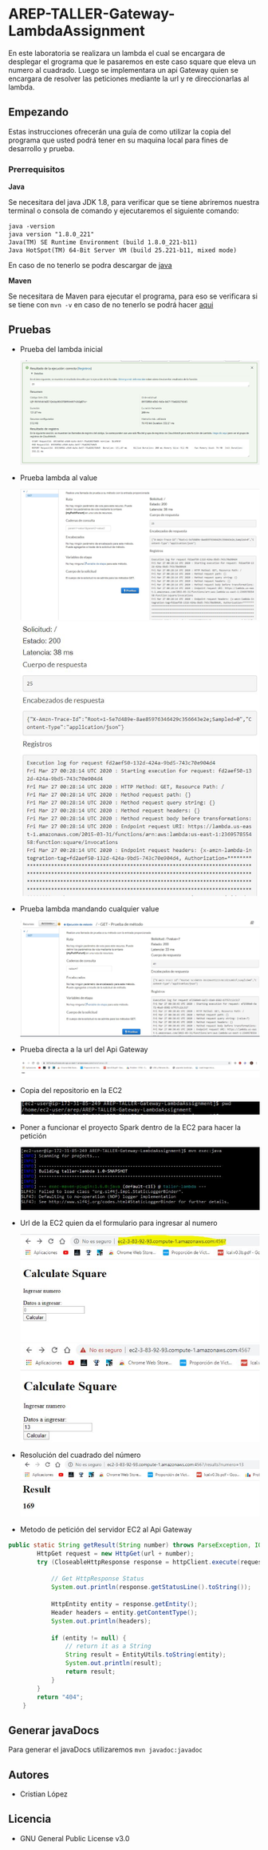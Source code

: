 # AREP-TALLER-Gateway-LambdaAssignment

En este laboratoria se realizara un lambda el cual se encargara de desplegar el grograma que le pasaremos en este caso square que eleva un numero al cuadrado. Luego se implementara un api Gateway quien se encargara de resolver las peticiones mediante la url y re direccionarlas al lambda.

## Empezando

Estas instrucciones ofrecerán una guía de como utilizar la copia del programa que usted podrá tener en su maquina local para fines de desarrollo y prueba.

### Prerrequisitos

**Java**

Se necesitara del java JDK 1.8, para verificar que se tiene abriremos nuestra terminal o consola de comando y ejecutaremos el siguiente comando:

```
java -version
java version "1.8.0_221"
Java(TM) SE Runtime Environment (build 1.8.0_221-b11)
Java HotSpot(TM) 64-Bit Server VM (build 25.221-b11, mixed mode)
```

En caso de no tenerlo se podra descargar de [java](https://www.oracle.com/technetwork/java/javase/downloads/jdk8-downloads-2133151.html)

**Maven**

Se necesitara de Maven para ejecutar el programa, para eso se verificara si se tiene con `mvn -v` en caso de no tenerlo se podrá hacer [aqui](https://maven.apache.org/install.html)

## Pruebas

- Prueba del lambda inicial

  ![img](img/test1.JPG)

- Prueba lambda al value

  ![img](img/test2.0.JPG)
  ![img](img/test2.JPG)

- Prueba lambda mandando cualquier value

  ![img](img/test3.JPG)

- Prueba directa a la url del Api Gateway

  ![img](img/test4.JPG)

- Copia del repositorio en la EC2

  ![img](img/test5.JPG)

- Poner a funcionar el proyecto Spark dentro de la EC2 para hacer la petición

  ![img](img/test6.JPG)

- Url de la EC2 quien da el formulario para ingresar al numero

  ![img](img/test7.JPG)
  ![img](img/test8.JPG)

- Resolución del cuadrado del número
  ![img](img/test9.JPG)

- Metodo de petición del servidor EC2 al Api Gateway

```java
public static String getResult(String number) throws ParseException, IOException {
        HttpGet request = new HttpGet(url + number);
        try (CloseableHttpResponse response = httpClient.execute(request)) {

            // Get HttpResponse Status
            System.out.println(response.getStatusLine().toString());

            HttpEntity entity = response.getEntity();
            Header headers = entity.getContentType();
            System.out.println(headers);

            if (entity != null) {
                // return it as a String
                String result = EntityUtils.toString(entity);
                System.out.println(result);
                return result;
            }
        }
        return "404";
    }
```

## Generar javaDocs

Para generar el javaDocs utilizaremos `mvn javadoc:javadoc`

## Autores

- Cristian López

## Licencia

- GNU General Public License v3.0
